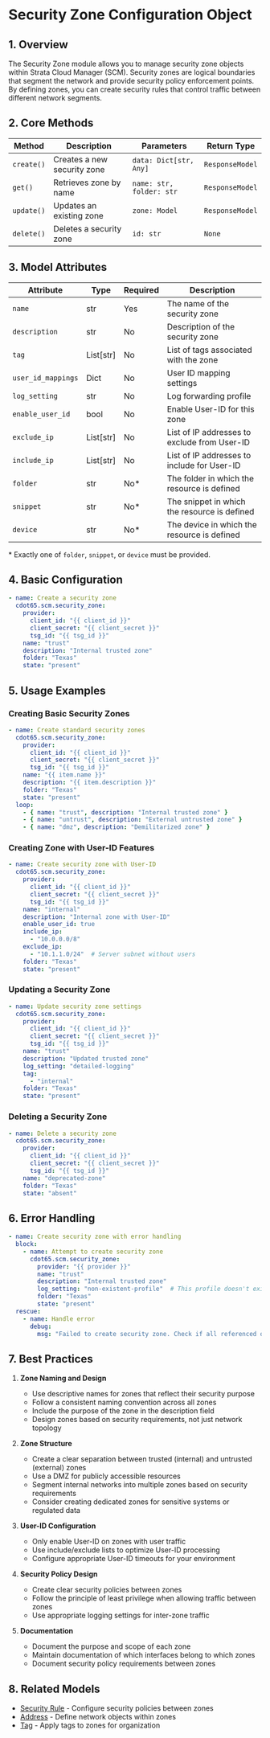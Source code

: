 # Security Zone Configuration Object

## 1. Overview
The Security Zone module allows you to manage security zone objects within Strata Cloud Manager (SCM). Security zones are logical boundaries that segment the network and provide security policy enforcement points. By defining zones, you can create security rules that control traffic between different network segments.

## 2. Core Methods

| Method     | Description                    | Parameters                | Return Type            |
|------------|--------------------------------|---------------------------|------------------------|
| `create()` | Creates a new security zone    | `data: Dict[str, Any]`    | `ResponseModel`        |
| `get()`    | Retrieves zone by name         | `name: str, folder: str`  | `ResponseModel`        |
| `update()` | Updates an existing zone       | `zone: Model`             | `ResponseModel`        |
| `delete()` | Deletes a security zone        | `id: str`                 | `None`                 |

## 3. Model Attributes

| Attribute           | Type              | Required | Description                                          |
|---------------------|-------------------|----------|------------------------------------------------------|
| `name`              | str               | Yes      | The name of the security zone                        |
| `description`       | str               | No       | Description of the security zone                     |
| `tag`               | List[str]         | No       | List of tags associated with the zone                |
| `user_id_mappings`  | Dict              | No       | User ID mapping settings                             |
| `log_setting`       | str               | No       | Log forwarding profile                               |
| `enable_user_id`    | bool              | No       | Enable User-ID for this zone                         |
| `exclude_ip`        | List[str]         | No       | List of IP addresses to exclude from User-ID         |
| `include_ip`        | List[str]         | No       | List of IP addresses to include for User-ID          |
| `folder`            | str               | No*      | The folder in which the resource is defined          |
| `snippet`           | str               | No*      | The snippet in which the resource is defined         |
| `device`            | str               | No*      | The device in which the resource is defined          |

\* Exactly one of `folder`, `snippet`, or `device` must be provided.

## 4. Basic Configuration

<div class="termy">

<!-- termynal -->

```yaml
- name: Create a security zone
  cdot65.scm.security_zone:
    provider:
      client_id: "{{ client_id }}"
      client_secret: "{{ client_secret }}"
      tsg_id: "{{ tsg_id }}"
    name: "trust"
    description: "Internal trusted zone"
    folder: "Texas"
    state: "present"
```

</div>

## 5. Usage Examples

### Creating Basic Security Zones

<div class="termy">

<!-- termynal -->

```yaml
- name: Create standard security zones
  cdot65.scm.security_zone:
    provider:
      client_id: "{{ client_id }}"
      client_secret: "{{ client_secret }}"
      tsg_id: "{{ tsg_id }}"
    name: "{{ item.name }}"
    description: "{{ item.description }}"
    folder: "Texas"
    state: "present"
  loop:
    - { name: "trust", description: "Internal trusted zone" }
    - { name: "untrust", description: "External untrusted zone" }
    - { name: "dmz", description: "Demilitarized zone" }
```

</div>

### Creating Zone with User-ID Features

<div class="termy">

<!-- termynal -->

```yaml
- name: Create security zone with User-ID
  cdot65.scm.security_zone:
    provider:
      client_id: "{{ client_id }}"
      client_secret: "{{ client_secret }}"
      tsg_id: "{{ tsg_id }}"
    name: "internal"
    description: "Internal zone with User-ID"
    enable_user_id: true
    include_ip:
      - "10.0.0.0/8"
    exclude_ip:
      - "10.1.1.0/24"  # Server subnet without users
    folder: "Texas"
    state: "present"
```

</div>

### Updating a Security Zone

<div class="termy">

<!-- termynal -->

```yaml
- name: Update security zone settings
  cdot65.scm.security_zone:
    provider:
      client_id: "{{ client_id }}"
      client_secret: "{{ client_secret }}"
      tsg_id: "{{ tsg_id }}"
    name: "trust"
    description: "Updated trusted zone"
    log_setting: "detailed-logging"
    tag:
      - "internal"
    folder: "Texas"
    state: "present"
```

</div>

### Deleting a Security Zone

<div class="termy">

<!-- termynal -->

```yaml
- name: Delete a security zone
  cdot65.scm.security_zone:
    provider:
      client_id: "{{ client_id }}"
      client_secret: "{{ client_secret }}"
      tsg_id: "{{ tsg_id }}"
    name: "deprecated-zone"
    folder: "Texas"
    state: "absent"
```

</div>

## 6. Error Handling

<div class="termy">

<!-- termynal -->

```yaml
- name: Create security zone with error handling
  block:
    - name: Attempt to create security zone
      cdot65.scm.security_zone:
        provider: "{{ provider }}"
        name: "trust"
        description: "Internal trusted zone"
        log_setting: "non-existent-profile"  # This profile doesn't exist
        folder: "Texas"
        state: "present"
  rescue:
    - name: Handle error
      debug:
        msg: "Failed to create security zone. Check if all referenced objects exist."
```

</div>

## 7. Best Practices

1. **Zone Naming and Design**
   - Use descriptive names for zones that reflect their security purpose
   - Follow a consistent naming convention across all zones
   - Include the purpose of the zone in the description field
   - Design zones based on security requirements, not just network topology

2. **Zone Structure**
   - Create a clear separation between trusted (internal) and untrusted (external) zones
   - Use a DMZ for publicly accessible resources
   - Segment internal networks into multiple zones based on security requirements
   - Consider creating dedicated zones for sensitive systems or regulated data

3. **User-ID Configuration**
   - Only enable User-ID on zones with user traffic
   - Use include/exclude lists to optimize User-ID processing
   - Configure appropriate User-ID timeouts for your environment

4. **Security Policy Design**
   - Create clear security policies between zones
   - Follow the principle of least privilege when allowing traffic between zones
   - Use appropriate logging settings for inter-zone traffic

5. **Documentation**
   - Document the purpose and scope of each zone
   - Maintain documentation of which interfaces belong to which zones
   - Document security policy requirements between zones

## 8. Related Models

- [Security Rule](security_rule.md) - Configure security policies between zones
- [Address](address.md) - Define network objects within zones
- [Tag](tag.md) - Apply tags to zones for organization